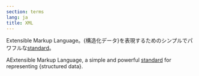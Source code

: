 ```yaml
---
section: terms
lang: ja
title: XML
---
```


Extensible Markup Language。{構造化データ}を表現するためのシンプルでパワフルな[standard](/glossary/ja/terms/standard/)。

AExtensible Markup Language, a simple and powerful [standard](/glossary/en/terms/standard/) for representing {structured data}.
